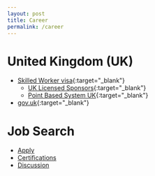 ```yaml
---
layout: post
title: Career
permalink: /career
---
```


# United Kingdom (UK)
- [Skilled Worker visa](https://www.gov.uk/skilled-worker-visa){:target="_blank"}
  - [UK Licensed Sponsors](https://www.gov.uk/government/publications/register-of-licensed-sponsors-workers){:target="_blank"}
  - [Point Based System UK](https://www.gov.uk/government/publications/uk-points-based-immigration-system-employer-information/the-uks-points-based-immigration-system-an-introduction-for-employers#:~:text=From%201%20January%202021%2C%20free,a%20points%2Dbased%20immigration%20system.&text=Under%20a%20points%2Dbased%20immigration,those%20who%20gain%20enough%20points.){:target="_blank"}
- [gov.uk](https://www.gov.uk/){:target="_blank"}

# Job Search
- [Apply](/jobs/apply)
- [Certifications](/career/certs)
- [Discussion](/jobs/discussion)
